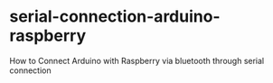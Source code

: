 # serial-connection-arduino-raspberry
How to Connect Arduino with Raspberry via bluetooth through serial connection 
